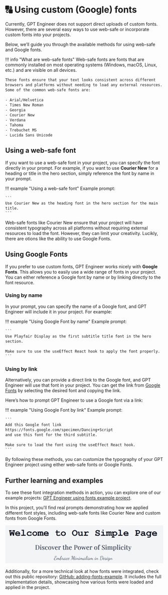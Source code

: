 # :capital_abcd: Using custom (Google) fonts

Currently, GPT Engineer does not support direct uploads of custom fonts. However, there are several easy ways to use web-safe or incorporate custom fonts into your projects. 

Below, we’ll guide you through the available methods for using web-safe and Google fonts.

!!! info "What are web-safe fonts"
    Web-safe fonts are fonts that are commonly installed on most operating systems (Windows, macOS, Linux, etc.) and are visible on all devices. 
    
    These fonts ensure that your text looks consistent across different browsers and platforms without needing to load any external resources. Some of the common web-safe fonts are:

    - Arial/Helvetica
    - Times New Roman
    - Georgia
    - Courier New
    - Verdana
    - Tahoma
    - Trebuchet MS
    - Lucida Sans Unicode

## Using a web-safe font

If you want to use a web-safe font in your project, you can specify the font directly in your prompt. For example, if you want to use **Courier New** for a heading or title in the hero section, simply reference the font by name in your prompt.

!!! example "Using a web-safe font"
    Example prompt:

    ```
    Use Courier New as the heading font in the hero section for the main title.
    ```



Web-safe fonts like Courier New ensure that your project will have consistent typography across all platforms without requiring external resources to load the font. However, they can limit your creativity. Lucikly, there are otions like the ability to use Google Fonts.

## Using Google Fonts

If you prefer to use custom fonts, GPT Engineer works nicely with **Google Fonts**. This allows you to easily use a wide range of fonts in your project. You can either reference a Google font by name or by linking directly to the font resource.

### Using by name

In your prompt, you can specify the name of a Google font, and GPT Engineer will include it in your project. For example:

!!! example "Using Google Font by name"
    Example prompt:

    ```
    Use Playfair Display as the first subtitle title font in the hero section. 

    Make sure to use the useEffect React hook to apply the font properly.
    ```

### Using by link

Alternatively, you can provide a direct link to the Google font, and GPT Engineer will use that font in your project. You can get the link from [Google Fonts](https://fonts.google.com) by selecting the desired font and copying the link.

Here’s how to prompt GPT Engineer to use a Google font via a link:

!!! example "Using Google Font by link"
    Example prompt:

    ```
    Add this Google font link https://fonts.google.com/specimen/Dancing+Script 
    and use this font for the third subtitle.
    
    Make sure to load the font using the useEffect React hook.
    ```

By following these methods, you can customize the typography of your GPT Engineer project using either web-safe fonts or Google Fonts.

## Further learning and examples

To see these font integration methods in action, you can explore one of our example projects: [GPT Engineer using fonts example project](https://gptengineer.app/projects/your-project-link-here). 

In this project, you’ll find real prompts demonstrating how we applied different font styles, including web-safe fonts like Courier New and custom fonts from Google Fonts.

![Different fonts used in GPT Engineer project](/assets/using-custom-fonts-example.png)


Additionally, for a more technical look at how fonts were integrated, check out this public repository: [GitHub: adding-fonts-example](https://github.com/viborc/adding-fonts-example). It includes the full implementation details, showcasing how various fonts were loaded and applied in the project.
